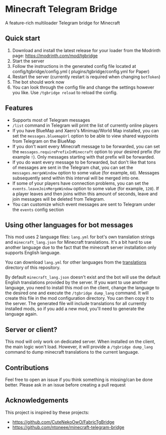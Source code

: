 # Minecraft Telegram Bridge

A feature-rich multiloader Telegram bridge for Minecraft

## Quick start

1. Download and install the latest release for your loader from the Modrinth page: https://modrinth.com/mod/tgbridge
2. Start the server
3. Follow the instructions in the generated config file located at config/tgbridge/config.yml (
   plugins/tgbridge/config.yml for Paper)
4. Restart the server (currently restart is required when changing `botToken`)
5. The bot should work now
6. You can look through the config file and change the settings however you like.
   Use `/tgbridge reload` to reload the config.

## Features

- Supports most of Telegram messages
- `/list` command in Telegram will print the list of currently online players
- If you have BlueMap and Xaero's Minimap/World Map installed, you can set the `messages.bluemapUrl` option
  to be able to view shared waypoints from Telegram on the BlueMap
- If you don't want every Minecraft message to be forwarded, you can set the `messages.requirePrefixInMinecraft`
  option to your desired prefix (for example `!`). Only messages starting with that prefix will be forwarded.
- If you do want every message to be forwarded, but don't like that tons of messages are sent in the Telegram chat,
  you can set the `messages.mergeWindow` option to some value (for example, `60`). Messages subsequently send
  within this interval will be merged into one.
- If some of your players have connection problems, you can set the `events.leaveJoinMergeWindow` option to some value
  (for example, `120`). If a player leaves and then joins within this amount of seconds, leave and join messages will
  be deleted from Telegram.
- You can customize which event messages are sent to Telegram under the `events` config section

## Using other languages for bot messages

This mod uses 2 language files: `lang.yml` for bot's own translation strings and `minecraft_lang.json`
for Minecraft translations. It's a bit hard to use another language due to the fact that the minecraft server installation
only supports English language.

You can download `lang.yml` for other languages from the 
[translations](https://github.com/vanutp/tgbridge/blob/master/translations) directory of this repository.


By default `minecraft_lang.json` doesn't exist and the bot will use the default English translations provided by the server.
If you want to use another language, you need to install this mod on the client, change the language 
to the desired one and execute the `/tgbridge dump_lang` command.
It will create this file in the mod configuration directory. You can then copy it to the server.
The generated file will include translations for all currently installed mods, so if you add a new mod, you'll need to
generate the language again.

## Server or client?

This mod will only work on dedicated server. When installed on the client, the main logic won't load. However, it will
provide a `/tgbridge dump_lang` command to dump minecraft translations to the current language.

## Contributions

Feel free to open an issue if you think something is missing/can be done better.
Please ask in an issue before creating a pull request

## Acknowledgements

This project is inspired by these projects:

- https://github.com/CuteNekoOwO/FabricTgBridge
- https://github.com/ntoneee/minecraft-telegram-bridge

